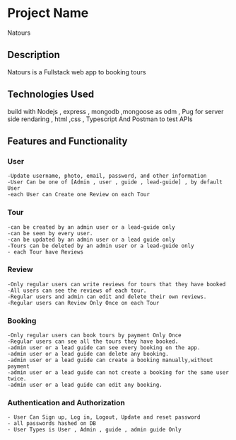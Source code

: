 # Project Name
Natours
## Description
Natours is a Fullstack web app to booking tours 

## Technologies Used
build with Nodejs , express , mongodb ,mongoose as odm , Pug for server side rendaring , html ,css , Typescript And Postman to test APIs

## Features and Functionality
  ### User
    -Update username, photo, email, password, and other information
    -User Can be one of [Admin , user , guide , lead-guide] , by default User
    -each User can Create one Review on each Tour
  ### Tour 
    -can be created by an admin user or a lead-guide only
    -can be seen by every user.
    -can be updated by an admin user or a lead guide only
    -Tours can be deleted by an admin user or a lead-guide only
    - each Tour have Reviews
  ### Review
    -Only regular users can write reviews for tours that they have booked
    -All users can see the reviews of each tour.
    -Regular users and admin can edit and delete their own reviews.
    -Regular users can Review Only Once on each Tour
  ### Booking
    -Only regular users can book tours by payment Only Once
    -Regular users can see all the tours they have booked.
    -admin user or a lead guide can see every booking on the app.
    -admin user or a lead guide can delete any booking.
    -admin user or a lead guide can create a booking manually,without payment
    -admin user or a lead guide can not create a booking for the same user twice.
    -admin user or a lead guide can edit any booking.
  ### Authentication and Authorization
    - User Can Sign up, Log in, Logout, Update and reset password 
    - all passwords hashed on DB 
    - User Types is User , Admin , guide , admin guide Only
